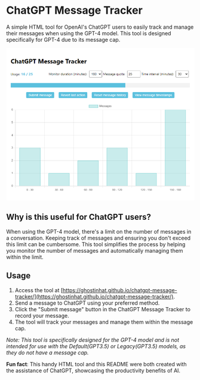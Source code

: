 # ChatGPT Message Tracker

A simple HTML tool for OpenAI's ChatGPT users to easily track and manage their messages when using the GPT-4 model. This tool is designed specifically for GPT-4 due to its message cap.

![ChatGPT Message Tracker Screenshot](./screenshot.png)

## Why is this useful for ChatGPT users?

When using the GPT-4 model, there's a limit on the number of messages in a conversation. Keeping track of messages and ensuring you don't exceed this limit can be cumbersome. This tool simplifies the process by helping you monitor the number of messages and automatically managing them within the limit.

## Usage

1. Access the tool at [https://ghostinhat.github.io/chatgpt-message-tracker/](https://ghostinhat.github.io/chatgpt-message-tracker/).
2. Send a message to ChatGPT using your preferred method.
3. Click the "Submit message" button in the ChatGPT Message Tracker to record your message.
4. The tool will track your messages and manage them within the message cap.

*Note: This tool is specifically designed for the GPT-4 model and is not intended for use with the Default(GPT3.5) or Legacy(GPT3.5) models, as they do not have a message cap.*

**Fun fact**: This handy HTML tool and this README were both created with the assistance of ChatGPT, showcasing the productivity benefits of AI.
